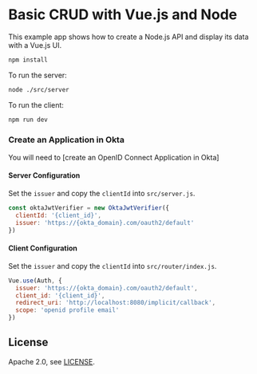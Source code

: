 # Basic CRUD with Vue.js and Node

This example app shows how to create a Node.js API and display its data with a Vue.js UI.

```bash
npm install
```

To run the server:
```bash
node ./src/server
```

To run the client:

```bash
npm run dev
```

### Create an Application in Okta

You will need to [create an OpenID Connect Application in Okta]

#### Server Configuration

Set the `issuer` and copy the `clientId` into `src/server.js`.

```javascript
const oktaJwtVerifier = new OktaJwtVerifier({
  clientId: '{client_id}',
  issuer: 'https://{okta_domain}.com/oauth2/default'
})
```

#### Client Configuration

Set the `issuer` and copy the `clientId` into `src/router/index.js`.

```javascript
Vue.use(Auth, {
  issuer: 'https://{okta_domain}.com/oauth2/default',
  client_id: '{client_id}',
  redirect_uri: 'http://localhost:8080/implicit/callback',
  scope: 'openid profile email'
})
```

## License

Apache 2.0, see [LICENSE](LICENSE).
